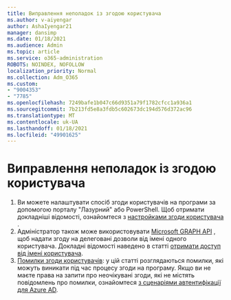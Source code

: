 ```yaml
---
title: Виправлення неполадок із згодою користувача
ms.author: v-aiyengar
author: AshaIyengar21
manager: dansimp
ms.date: 01/18/2021
ms.audience: Admin
ms.topic: article
ms.service: o365-administration
ROBOTS: NOINDEX, NOFOLLOW
localization_priority: Normal
ms.collection: Adm_O365
ms.custom:
- "9004353"
- "7785"
ms.openlocfilehash: 7249bafe1b047c66d9351a79f1782cfcc1a936a1
ms.sourcegitcommit: 7b213fd5e8a3fdb5c602673dc194d576d372ac96
ms.translationtype: MT
ms.contentlocale: uk-UA
ms.lasthandoff: 01/18/2021
ms.locfileid: "49901625"
---
```

# <a name="troubleshoot-user-consent"></a>Виправлення неполадок із згодою користувача

1. Ви можете налаштувати спосіб згоди користувачів на програми за допомогою порталу "Лазурний" або PowerShell. Щоб отримати докладніші відомості, ознайомтеся з [настройками згоди користувача](https://docs.microsoft.com/azure/active-directory/manage-apps/configure-user-consent?tabs=azure-portal#user-consent-settings) .
1. Адміністратор також може використовувати [Microsoft GRAPH API](https://docs.microsoft.com/azure/active-directory/manage-apps/configure-user-consent?tabs=azure-portal#user-consent-settings) , щоб надати згоду на делеговані дозволи від імені одного користувача. Докладні відомості наведено в статті [отримати доступ від імені користувача](https://docs.microsoft.com/graph/auth-v2-user).
1. [Помилки згоди користувачів](https://docs.microsoft.com/azure/active-directory/manage-apps/application-sign-in-unexpected-user-consent-error): у цій статті розглядаються помилки, які можуть виникати під час процесу згоди на програму. Якщо ви не маєте права на запити про неочікувані згоди, які не містять повідомлень про помилки, ознайомтеся [з сценаріями автентифікації для Azure AD](https://docs.microsoft.com/azure/active-directory/manage-apps/application-sign-in-unexpected-user-consent-error).